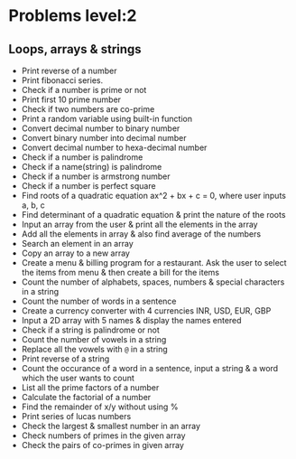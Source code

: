 # Problems level:2
## Loops, arrays & strings

- Print reverse of a number
- Print fibonacci series.
- Check if a number is prime or not
- Print first 10 prime number
- Check if two numbers are co-prime
- Print a random variable using built-in function
- Convert decimal number to binary number
- Convert binary number into decimal number
- Convert decimal number to hexa-decimal number
- Check if a number is palindrome
- Check if a name(string) is palindrome
- Check if a number is armstrong number
- Check if a number is perfect square
- Find roots of a quadratic equation ax^2 + bx + c = 0, where user inputs a, b, c
- Find determinant of a quadratic equation & print the nature of the roots
- Input an array from the user & print all the elements in the array
- Add all the elements in array & also find average of the numbers
- Search an element in an array
- Copy an array to a new array
- Create a menu & billing program for a restaurant. Ask the user to select the items from menu & then create a bill for the items
- Count the number of alphabets, spaces, numbers & special characters in a string
- Count the number of words in a sentence
- Create a currency converter with 4 currencies INR, USD, EUR, GBP
- Input a 2D array with 5 names & display the names entered
- Check if a string is palindrome or not
- Count the number of vowels in a string
- Replace all the vowels with `@` in a string
- Print reverse of a string 
- Count the occurance of a word in a sentence, input a string & a word which the user wants to count
- List all the prime factors of a number
- Calculate the factorial of a number
- Find the remainder of x/y without using %
- Print series of lucas numbers
- Check the largest & smallest number in an array
- Check numbers of primes in the given array
- Check the pairs of co-primes in given array